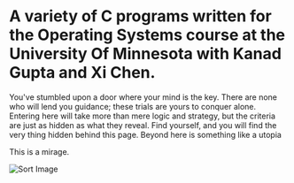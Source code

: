 A variety of C programs written for the Operating Systems course at the University Of Minnesota with Kanad Gupta and Xi Chen.
=============

You've stumbled upon a door where your mind is the key. There are none who will lend you guidance; these trials are yours to conquer alone. Entering here will take more than mere logic and strategy, but the criteria are just as hidden as what they reveal. Find yourself, and you will find the very thing hidden behind this page. Beyond here is something like a utopia

This is a mirage.

![Sort Image](http://upload.wikimedia.org/wikipedia/commons/thumb/c/c1/Penrose-dreieck.svg/1129px-Penrose-dreieck.svg.png)
